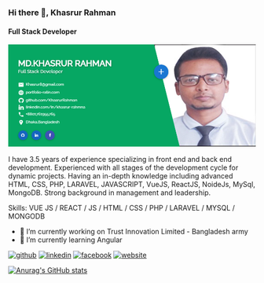 ### Hi there 👋, Khasrur Rahman
#### Full Stack Developer
![Full Stack Developer](https://github.com/KhasrurRahman/KhasrurRahman/blob/main/banner.png)

I have 3.5 years of experience specializing in front end and back end development. Experienced with all stages of the development cycle for dynamic projects. Having an in-depth knowledge including advanced HTML, CSS, PHP, LARAVEL, JAVASCRIPT, VueJS, ReactJS, NoideJs, MySql, MongoDB. Strong background in management and leadership.

Skills: VUE JS / REACT / JS / HTML / CSS / PHP / LARAVEL / MYSQL / MONGODB

- 🔭 I’m currently working on Trust Innovation Limited - Bangladesh army 
- 🌱 I’m currently learning Angular 


[<img src='https://cdn.jsdelivr.net/npm/simple-icons@3.0.1/icons/github.svg' alt='github' height='40'>](https://github.com/KhasrurRahman)  [<img src='https://cdn.jsdelivr.net/npm/simple-icons@3.0.1/icons/linkedin.svg' alt='linkedin' height='40'>](https://www.linkedin.com/in/khasrur-rahmna/)  [<img src='https://cdn.jsdelivr.net/npm/simple-icons@3.0.1/icons/facebook.svg' alt='facebook' height='40'>](https://www.facebook.com/Khasrurratin)  [<img src='https://cdn.jsdelivr.net/npm/simple-icons@3.0.1/icons/icloud.svg' alt='website' height='40'>](https://www.portfolio-ratin.com/)  



[![Anurag's GitHub stats](https://github-readme-stats.vercel.app/api?username=KhasrurRahman)](https://github.com/anuraghazra/github-readme-stats)
